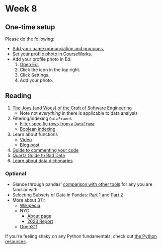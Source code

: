# Week 8

## One-time setup

Please do the following:

- [Add your name pronunciation and pronouns.](https://courseworks2.columbia.edu/courses/230821/external_tools/62951)
- [Set your profile photo in CourseWorks.](https://courseworks2.columbia.edu/profile)
- Add your profile photo in Ed.
  1.  [Open Ed.](https://courseworks2.columbia.edu/courses/230821/external_tools/37606?display=borderless)
  1.  Click the icon in the top right.
  1.  Click Settings.
  1.  Add your photo.

## Reading

1. [The Joys (and Woes) of the Craft of Software Engineering](https://cs.calvin.edu/courses/cs/262/kvlinden/references/brooksJoysAndWoes.html)
   - Note not _everything_ in there is applicable to data analysis
1. Filtering/indexing `DataFrame`s
   - [Filter specific rows from a `DataFrame`](https://pandas.pydata.org/pandas-docs/stable/getting_started/intro_tutorials/03_subset_data.html#how-do-i-filter-specific-rows-from-a-dataframe)
   - [Boolean indexing](https://pandas.pydata.org/pandas-docs/stable/user_guide/indexing.html#boolean-indexing)
1. Learn about functions
   - [Video](https://www.youtube.com/watch?v=9Os0o3wzS_I&list=PL-osiE80TeTskrapNbzXhwoFUiLCjGgY7&index=8)
   - [Blog post](https://python.land/introduction-to-python/functions)
1. [Guide to commenting your code](https://realpython.com/python-comments-guide/)
1. [Quartz Guide to Bad Data](https://github.com/Quartz/bad-data-guide)
1. [Learn about data dictionaries](https://analystanswers.com/what-is-a-data-dictionary-a-simple-thorough-overview/)

### Optional

- Glance through pandas' [comparison with other tools](https://pandas.pydata.org/pandas-docs/stable/getting_started/comparison/index.html) for any you are familiar with
- Selecting Subsets of Data in Pandas: [Part 1](https://medium.com/dunder-data/selecting-subsets-of-data-in-pandas-6fcd0170be9c) and [Part 2](https://medium.com/dunder-data/selecting-subsets-of-data-in-pandas-39e811c81a0c)
- More about 311:
  - [Wikipedia](<https://en.wikipedia.org/wiki/311_(telephone_number)>)
  - NYC
    - [About page](https://portal.311.nyc.gov/about-nyc-311/)
    - [2023 Report](https://www.nyc.gov/office-of-the-mayor/news/163-23/mayor-adams-celebrates-20-years-nyc311-release-state-311-report)
  - [Open311](https://www.open311.org/learn/)

If you're feeling shaky on any Python fundamentals, check out [the Python resources](https://python-public-policy.afeld.me/en/columbia/resources.html#python-fundamentals).
